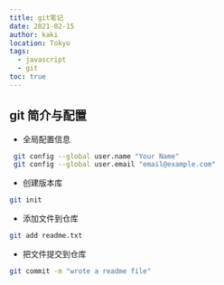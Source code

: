 ```yaml
---
title: git笔记
date: 2021-02-15
author: kaki
location: Tokyo
tags:
  - javascript
  - git
toc: true
---
```


## git 简介与配置

- 全局配置信息

```bash
 git config --global user.name "Your Name"
 git config --global user.email "email@example.com"
```

- 创建版本库

```bash
git init
```

- 添加文件到仓库

```bash
git add readme.txt
```

- 把文件提交到仓库

```bash
git commit -m "wrote a readme file"
```
